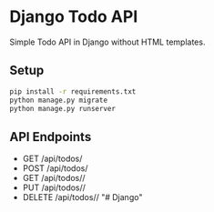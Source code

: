 
# Django Todo API

Simple Todo API in Django without HTML templates.

## Setup
```bash
pip install -r requirements.txt
python manage.py migrate
python manage.py runserver
```

## API Endpoints
- GET /api/todos/
- POST /api/todos/
- GET /api/todos/<id>/
- PUT /api/todos/<id>/
- DELETE /api/todos/<id>/
"# Django" 

